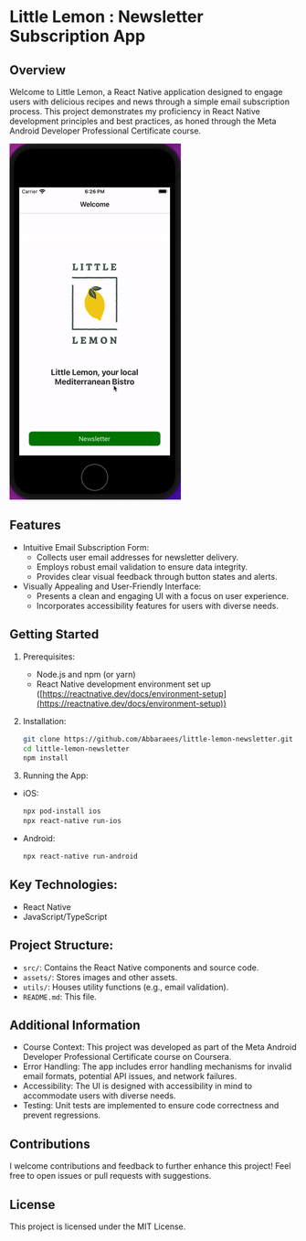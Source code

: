 # Little Lemon  : Newsletter Subscription App

## Overview

Welcome to Little Lemon, a React Native application designed to engage users with delicious recipes and news through a simple email subscription process. This project demonstrates my proficiency in React Native development principles and best practices, as honed through the Meta Android Developer Professional Certificate course.

![](little_lemon.gif)

## Features

- Intuitive Email Subscription Form:
    - Collects user email addresses for newsletter delivery.
    - Employs robust email validation to ensure data integrity.
    - Provides clear visual feedback through button states and alerts.
- Visually Appealing and User-Friendly Interface:
    - Presents a clean and engaging UI with a focus on user experience.
    - Incorporates accessibility features for users with diverse needs.


## Getting Started

1. Prerequisites:
    - Node.js and npm (or yarn)
    - React Native development environment set up ([https://reactnative.dev/docs/environment-setup](https://reactnative.dev/docs/environment-setup))

2. Installation:
    ```bash
    git clone https://github.com/Abbaraees/little-lemon-newsletter.git
    cd little-lemon-newsletter
    npm install
    ```

3. Running the App:
  - iOS:
    ```bash
    npx pod-install ios
    npx react-native run-ios
    ```
  - Android:
    ```bash
    npx react-native run-android
    ```

## Key Technologies:

- React Native
- JavaScript/TypeScript

## Project Structure:

- `src/`: Contains the React Native components and source code.
- `assets/`: Stores images and other assets.
- `utils/`: Houses utility functions (e.g., email validation).
- `README.md`: This file.

## Additional Information

- Course Context: This project was developed as part of the Meta Android Developer Professional Certificate course on Coursera.
- Error Handling: The app includes error handling mechanisms for invalid email formats, potential API issues, and network failures.
- Accessibility: The UI is designed with accessibility in mind to accommodate users with diverse needs.
- Testing: Unit tests are implemented to ensure code correctness and prevent regressions.

## Contributions

I welcome contributions and feedback to further enhance this project! Feel free to open issues or pull requests with suggestions.

## License

This project is licensed under the MIT License.
